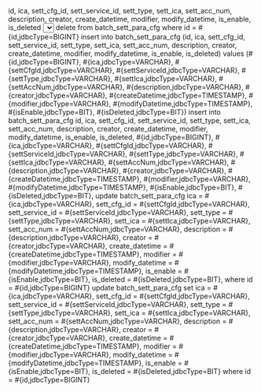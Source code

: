 <?xml version="1.0" encoding="UTF-8" ?>
<!DOCTYPE mapper PUBLIC "-//mybatis.org//DTD Mapper 3.0//EN" "http://mybatis.org/dtd/mybatis-3-mapper.dtd" >
<mapper namespace="com.eigpay.feesnode.infra.dao.BatchSettParaCfgDOMapper" >
  <resultMap id="BaseResultMap" type="com.eigpay.feesnode.core.model.BatchSettParaCfgDO" >
    <id column="id" property="id" jdbcType="BIGINT" />
    <result column="ica" property="ica" jdbcType="VARCHAR" />
    <result column="sett_cfg_id" property="settCfgId" jdbcType="VARCHAR" />
    <result column="sett_service_id" property="settServiceId" jdbcType="VARCHAR" />
    <result column="sett_type" property="settType" jdbcType="VARCHAR" />
    <result column="sett_ica" property="settIca" jdbcType="VARCHAR" />
    <result column="sett_acc_num" property="settAccNum" jdbcType="VARCHAR" />
    <result column="description" property="description" jdbcType="VARCHAR" />
    <result column="creator" property="creator" jdbcType="VARCHAR" />
    <result column="create_datetime" property="createDatetime" jdbcType="TIMESTAMP" />
    <result column="modifier" property="modifier" jdbcType="VARCHAR" />
    <result column="modify_datetime" property="modifyDatetime" jdbcType="TIMESTAMP" />
    <result column="is_enable" property="isEnable" jdbcType="BIT" />
    <result column="is_deleted" property="isDeleted" jdbcType="BIT" />
  </resultMap>
  <sql id="Base_Column_List" >
    id, ica, sett_cfg_id, sett_service_id, sett_type, sett_ica, sett_acc_num, description, 
    creator, create_datetime, modifier, modify_datetime, is_enable, is_deleted
  </sql>
  <select id="selectByPrimaryKey" resultMap="BaseResultMap" parameterType="java.lang.Long" >
    select 
    <include refid="Base_Column_List" />
    from batch_sett_para_cfg
    where id = #{id,jdbcType=BIGINT}
  </select>
  <delete id="deleteByPrimaryKey" parameterType="java.lang.Long" >
    delete from batch_sett_para_cfg
    where id = #{id,jdbcType=BIGINT}
  </delete>
  <insert id="insert" parameterType="com.eigpay.feesnode.core.model.BatchSettParaCfgDO" >
    insert into batch_sett_para_cfg (id, ica, sett_cfg_id, 
      sett_service_id, sett_type, sett_ica, 
      sett_acc_num, description, creator, 
      create_datetime, modifier, modify_datetime, 
      is_enable, is_deleted)
    values (#{id,jdbcType=BIGINT}, #{ica,jdbcType=VARCHAR}, #{settCfgId,jdbcType=VARCHAR}, 
      #{settServiceId,jdbcType=VARCHAR}, #{settType,jdbcType=VARCHAR}, #{settIca,jdbcType=VARCHAR}, 
      #{settAccNum,jdbcType=VARCHAR}, #{description,jdbcType=VARCHAR}, #{creator,jdbcType=VARCHAR}, 
      #{createDatetime,jdbcType=TIMESTAMP}, #{modifier,jdbcType=VARCHAR}, #{modifyDatetime,jdbcType=TIMESTAMP}, 
      #{isEnable,jdbcType=BIT}, #{isDeleted,jdbcType=BIT})
  </insert>
  <insert id="insertSelective" parameterType="com.eigpay.feesnode.core.model.BatchSettParaCfgDO" >
    insert into batch_sett_para_cfg
    <trim prefix="(" suffix=")" suffixOverrides="," >
      <if test="id != null" >
        id,
      </if>
      <if test="ica != null" >
        ica,
      </if>
      <if test="settCfgId != null" >
        sett_cfg_id,
      </if>
      <if test="settServiceId != null" >
        sett_service_id,
      </if>
      <if test="settType != null" >
        sett_type,
      </if>
      <if test="settIca != null" >
        sett_ica,
      </if>
      <if test="settAccNum != null" >
        sett_acc_num,
      </if>
      <if test="description != null" >
        description,
      </if>
      <if test="creator != null" >
        creator,
      </if>
      <if test="createDatetime != null" >
        create_datetime,
      </if>
      <if test="modifier != null" >
        modifier,
      </if>
      <if test="modifyDatetime != null" >
        modify_datetime,
      </if>
      <if test="isEnable != null" >
        is_enable,
      </if>
      <if test="isDeleted != null" >
        is_deleted,
      </if>
    </trim>
    <trim prefix="values (" suffix=")" suffixOverrides="," >
      <if test="id != null" >
        #{id,jdbcType=BIGINT},
      </if>
      <if test="ica != null" >
        #{ica,jdbcType=VARCHAR},
      </if>
      <if test="settCfgId != null" >
        #{settCfgId,jdbcType=VARCHAR},
      </if>
      <if test="settServiceId != null" >
        #{settServiceId,jdbcType=VARCHAR},
      </if>
      <if test="settType != null" >
        #{settType,jdbcType=VARCHAR},
      </if>
      <if test="settIca != null" >
        #{settIca,jdbcType=VARCHAR},
      </if>
      <if test="settAccNum != null" >
        #{settAccNum,jdbcType=VARCHAR},
      </if>
      <if test="description != null" >
        #{description,jdbcType=VARCHAR},
      </if>
      <if test="creator != null" >
        #{creator,jdbcType=VARCHAR},
      </if>
      <if test="createDatetime != null" >
        #{createDatetime,jdbcType=TIMESTAMP},
      </if>
      <if test="modifier != null" >
        #{modifier,jdbcType=VARCHAR},
      </if>
      <if test="modifyDatetime != null" >
        #{modifyDatetime,jdbcType=TIMESTAMP},
      </if>
      <if test="isEnable != null" >
        #{isEnable,jdbcType=BIT},
      </if>
      <if test="isDeleted != null" >
        #{isDeleted,jdbcType=BIT},
      </if>
    </trim>
  </insert>
  <update id="updateByPrimaryKeySelective" parameterType="com.eigpay.feesnode.core.model.BatchSettParaCfgDO" >
    update batch_sett_para_cfg
    <set >
      <if test="ica != null" >
        ica = #{ica,jdbcType=VARCHAR},
      </if>
      <if test="settCfgId != null" >
        sett_cfg_id = #{settCfgId,jdbcType=VARCHAR},
      </if>
      <if test="settServiceId != null" >
        sett_service_id = #{settServiceId,jdbcType=VARCHAR},
      </if>
      <if test="settType != null" >
        sett_type = #{settType,jdbcType=VARCHAR},
      </if>
      <if test="settIca != null" >
        sett_ica = #{settIca,jdbcType=VARCHAR},
      </if>
      <if test="settAccNum != null" >
        sett_acc_num = #{settAccNum,jdbcType=VARCHAR},
      </if>
      <if test="description != null" >
        description = #{description,jdbcType=VARCHAR},
      </if>
      <if test="creator != null" >
        creator = #{creator,jdbcType=VARCHAR},
      </if>
      <if test="createDatetime != null" >
        create_datetime = #{createDatetime,jdbcType=TIMESTAMP},
      </if>
      <if test="modifier != null" >
        modifier = #{modifier,jdbcType=VARCHAR},
      </if>
      <if test="modifyDatetime != null" >
        modify_datetime = #{modifyDatetime,jdbcType=TIMESTAMP},
      </if>
      <if test="isEnable != null" >
        is_enable = #{isEnable,jdbcType=BIT},
      </if>
      <if test="isDeleted != null" >
        is_deleted = #{isDeleted,jdbcType=BIT},
      </if>
    </set>
    where id = #{id,jdbcType=BIGINT}
  </update>
  <update id="updateByPrimaryKey" parameterType="com.eigpay.feesnode.core.model.BatchSettParaCfgDO" >
    update batch_sett_para_cfg
    set ica = #{ica,jdbcType=VARCHAR},
      sett_cfg_id = #{settCfgId,jdbcType=VARCHAR},
      sett_service_id = #{settServiceId,jdbcType=VARCHAR},
      sett_type = #{settType,jdbcType=VARCHAR},
      sett_ica = #{settIca,jdbcType=VARCHAR},
      sett_acc_num = #{settAccNum,jdbcType=VARCHAR},
      description = #{description,jdbcType=VARCHAR},
      creator = #{creator,jdbcType=VARCHAR},
      create_datetime = #{createDatetime,jdbcType=TIMESTAMP},
      modifier = #{modifier,jdbcType=VARCHAR},
      modify_datetime = #{modifyDatetime,jdbcType=TIMESTAMP},
      is_enable = #{isEnable,jdbcType=BIT},
      is_deleted = #{isDeleted,jdbcType=BIT}
    where id = #{id,jdbcType=BIGINT}
  </update>
</mapper>
